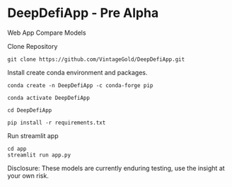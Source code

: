 # DeepDefiApp - Pre Alpha

Web App Compare Models

Clone Repository

```
git clone https://github.com/VintageGold/DeepDefiApp.git
```


Install create conda environment and packages.

```
conda create -n DeepDefiApp -c conda-forge pip 

conda activate DeepDefiApp

cd DeepDefiApp

pip install -r requirements.txt
```

Run streamlit app

```
cd app
streamlit run app.py
```

Disclosure: These models are currently enduring testing, use the insight at your own risk.

